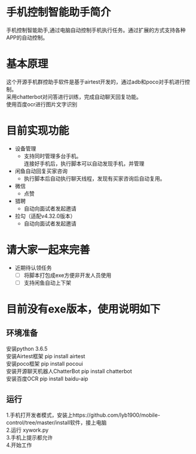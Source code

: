 <!--
 * @Description: 
 * @version: 
 * @Author: lyb1900
 * @Date: 2020-05-08 21:27:12
 * @LastEditTime: 2020-08-23 20:35:36
-->
# 手机控制智能助手简介
手机控制智能助手,通过电脑自动控制手机执行任务。通过扩展的方式支持各种APP的自动控制。
# 基本原理
这个开源手机群控助手软件是基于airtest开发的，通过adb和poco对手机进行控制。  
采用chatterbot对问答进行训练，完成自动聊天回复功能。  
使用百度ocr进行图片文字识别  
# 目前实现功能
- 设备管理
    - 支持同时管理多台手机。  
      连接好手机后，执行脚本可以自动发现手机，并管理
- 闲鱼自动回复买家咨询
    - 执行脚本后自动执行聊天线程，发现有买家咨询后自动复用。
- 微信
    - 点赞  
- 猎聘
    - 自动向面试者发起邀请  
- 拉勾（适配v4.32.0版本）
    - 自动向面试者发起邀请
# 请大家一起来完善
- 近期待认领任务
    - [ ] 将脚本打包成exe方便非开发人员使用
    - [ ] 支持闲鱼自动上下架

# 目前没有exe版本，使用说明如下
## 环境准备 
安装python 3.6.5  
安装Airtest框架 pip install airtest  
安装poco框架 pip install pocoui  
安装开源聊天机器人ChatterBot pip install chatterbot  
安装百度OCR pip install baidu-aip  

## 运行
1.手机打开发者模式，安装上https://github.com/lyb1900/mobile-control/tree/master/install软件，接上电脑  
2.运行 xywork.py  
3.手机上提示都允许  
4.开始工作  

